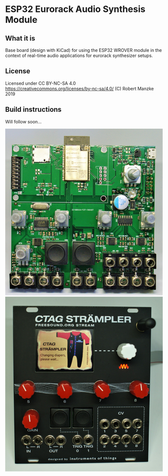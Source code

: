 # ESP32 Eurorack Audio Synthesis Module

## What it is
Base board (design with KiCad) for using the ESP32 WROVER module in the context of real-time audio applications for eurorack synthesizer setups.

## License
Licensed under CC BY-NC-SA 4.0
https://creativecommons.org/licenses/by-nc-sa/4.0/
(C) Robert Manzke 2019

## Build instructions
Will follow soon...

![PCB](Images/straempler-pcb-front.jpg)
![PCB](Images/straempler-front.jpg)




